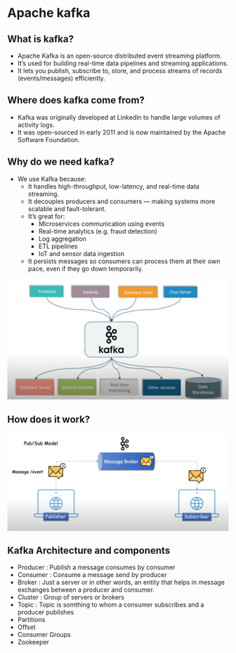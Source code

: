 # Apache kafka

## What is kafka?
- Apache Kafka is an open-source distributed event streaming platform.
- It’s used for building real-time data pipelines and streaming applications.
- It lets you publish, subscribe to, store, and process streams of records (events/messages) efficiently.

## Where does kafka come from?
- Kafka was originally developed at LinkedIn to handle large volumes of activity logs.
- It was open-sourced in early 2011 and is now maintained by the Apache Software Foundation.

## Why do we need kafka?
- We use Kafka because:
    - It handles high-throughput, low-latency, and real-time data streaming.
    - It decouples producers and consumers — making systems more scalable and fault-tolerant.
    - It’s great for:
        - Microservices communication using events
        - Real-time analytics (e.g. fraud detection)
        - Log aggregation
        - ETL pipelines
        - IoT and sensor data ingestion
    - It persists messages so consumers can process them at their own pace, even if they go down temporarily.
  
![Architecture](kafka.png)

## How does it work?

![Kafka Architecture](architecture.png)


## Kafka Architecture and components
- Producer : Publish a message consumes by consumer
- Consumer : Consume a message send by producer
- Broker : Just a server or in other words, an entity that helps in message exchanges between a producer and consumer.
- Cluster : Group of servers or brokers
- Topic : Topic is somthing to whom a consumer subscribes and a producer publishes
- Partitions
- Offset
- Consumer Groups
- Zookeeper